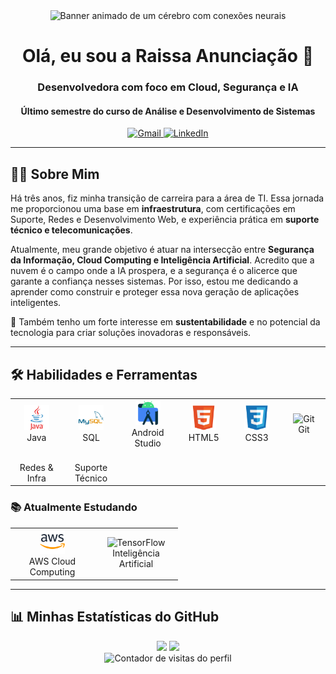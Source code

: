 <div align="center">

  <img src="https://media.giphy.com/media/3dkZSFc0Yn24DebLb3/giphy.gif" alt="Banner animado de um cérebro com conexões neurais" width="600"/>

  <h1>
    Olá, eu sou a Raissa Anunciação 👋
  </h1>

<h3>
  Desenvolvedora com foco em Cloud, Segurança e IA
</h3>
<h4>
  Último semestre do curso de Análise e Desenvolvimento de Sistemas
</h4>

  <p align="center">
    <a href="mailto:raissaanunc@gmail.com">
      <img src="https://img.shields.io/badge/Gmail-D14836?style=for-the-badge&logo=gmail&logoColor=white" alt="Gmail"/>
    </a>
    <a href="https://www.linkedin.com/in/raissaanunciacaoagroutopia/" target="_blank">
      <img src="https://img.shields.io/badge/LinkedIn-0077B5?style=for-the-badge&logo=linkedin&logoColor=white" alt="LinkedIn"/>
    </a>
  </p>
</div>

---

## 👩‍💻 Sobre Mim

Há três anos, fiz minha transição de carreira para a área de TI. Essa jornada me proporcionou uma base em **infraestrutura**, com certificações em Suporte, Redes e Desenvolvimento Web, e experiência prática em **suporte técnico e telecomunicações**.

Atualmente, meu grande objetivo é atuar na intersecção entre **Segurança da Informação, Cloud Computing e Inteligência Artificial**. Acredito que a nuvem é o campo onde a IA prospera, e a segurança é o alicerce que garante a confiança nesses sistemas. Por isso, estou me dedicando a aprender como construir e proteger essa nova geração de aplicações inteligentes.

💚 Também tenho um forte interesse em **sustentabilidade** e no potencial da tecnologia para criar soluções inovadoras e responsáveis.

---

## 🛠️ Habilidades e Ferramentas

<div align="center">
  <table>
    <tr>
      <td align="center" width="120">
        <img src="https://raw.githubusercontent.com/devicons/devicon/master/icons/java/java-original-wordmark.svg" width="40" height="40" alt="Java" />
        <br>Java
      </td>
      <td align="center" width="120">
        <img src="https://raw.githubusercontent.com/devicons/devicon/master/icons/mysql/mysql-original-wordmark.svg" width="40" height="40" alt="SQL" />
        <br>SQL
      </td>
      <td align="center" width="120">
        <img src="https://raw.githubusercontent.com/devicons/devicon/master/icons/androidstudio/androidstudio-original.svg" width="40" height="40" alt="Android Studio" />
        <br>Android Studio
      </td>
      <td align="center" width="120">
        <img src="https://raw.githubusercontent.com/devicons/devicon/master/icons/html5/html5-original.svg" width="40" height="40" alt="HTML5" />
        <br>HTML5
      </td>
      <td align="center" width="120">
        <img src="https://raw.githubusercontent.com/devicons/devicon/master/icons/css3/css3-original.svg" width="40" height="40" alt="CSS3" />
        <br>CSS3
      </td>
       <td align="center" width="120">
        <img src="https://cdn.jsdelivr.net/gh/devicons/devicon/icons/git/git-original.svg" width="40" height="40" alt="Git" />
        <br>Git
      </td>
    </tr>
    <tr>
      <td align="center" width="120">
        <br>Redes & Infra
      </td>
      <td align="center" width="120">
        <br>Suporte Técnico
      </td>
    </tr>
  </table>
</div>

### 📚 Atualmente Estudando

<div align="center">
  <table>
    <tr>
      <td align="center" width="120">
        <img src="https://raw.githubusercontent.com/devicons/devicon/master/icons/amazonwebservices/amazonwebservices-original-wordmark.svg" width="40" height="40" alt="AWS" />
        <br>AWS Cloud Computing
      </td>
      <td align="center" width="120">
        <img src="https://www.vectorlogo.zone/logos/tensorflow/tensorflow-icon.svg" width="40" height="40" alt="TensorFlow" />
        <br>Inteligência Artificial
      </td>
    </tr>
  </table>
</div>

---

## 📊 Minhas Estatísticas do GitHub

<div align="center">
  <img height="180em" src="https://github-readme-stats.vercel.app/api?username=R4i5and0&show_icons=true&theme=dracula&include_all_commits=true&count_private=true"/>
  
  <img height="180em" src="https://github-readme-stats.vercel.app/api/top-langs/?username=R4i5and0&layout=compact&langs_count=7&theme=dracula&hide=hack,php"/>
</div>

<div align="center">
  <img src="https://komarev.com/ghpvc/?username=R4i5and0&label=VISITANTES_NO_PERFIL&color=blueviolet" alt="Contador de visitas do perfil" />
</div>



